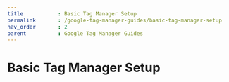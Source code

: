 ```yaml
---
title			: Basic Tag Manager Setup
permalink		: /google-tag-manager-guides/basic-tag-manager-setup
nav_order		: 2
parent			: Google Tag Manager Guides
---
```


# Basic Tag Manager Setup
